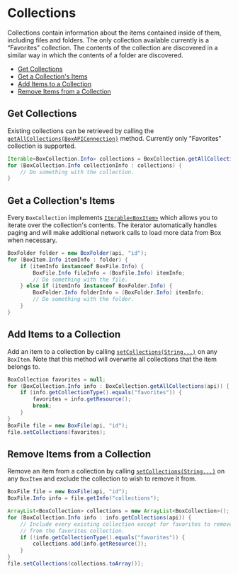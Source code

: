 Collections
===========

Collections contain information about the items contained inside of them,
including files and folders. The only collection available currently is a
“Favorites” collection. The contents of the collection are discovered in a
similar way in which the contents of a folder are discovered.

* [Get Collections](#get-collections)
* [Get a Collection's Items](#get-a-collections-items)
* [Add Items to a Collection](#add-items-to-a-collection)
* [Remove Items from a Collection](#remove-items-from-a-collection)

Get Collections
---------------

Existing collections can be retrieved by calling the
[`getAllCollections(BoxAPIConnection)`][get-collections] method. Currently only
"Favorites" collection is supported.

```java
Iterable<BoxCollection.Info> collections = BoxCollection.getAllCollections(api);
for (BoxCollection.Info collectionInfo : collections) {
	// Do something with the collection.
}
```

[get-collections]: http://opensource.box.com/box-java-sdk/javadoc/com/box/sdk/BoxCollection.html#getAllCollections(com.box.sdk.BoxAPIConnection)

Get a Collection's Items
------------------------

Every `BoxCollection` implements [`Iterable<BoxItem>`][iterator] which allows
you to iterate over the collection's contents. The iterator automatically
handles paging and will make additional network calls to load more data from Box
when necessary.

```java
BoxFolder folder = new BoxFolder(api, "id");
for (BoxItem.Info itemInfo : folder) {
    if (itemInfo instanceof BoxFile.Info) {
        BoxFile.Info fileInfo = (BoxFile.Info) itemInfo;
        // Do something with the file.
    } else if (itemInfo instanceof BoxFolder.Info) {
        BoxFolder.Info folderInfo = (BoxFolder.Info) itemInfo;
        // Do something with the folder.
    }
}
```

[iterator]: https://box.github.io/box-java-sdk/javadoc/com/box/sdk/BoxCollection.html#iterator()

Add Items to a Collection
-------------------------

Add an item to a collection by calling
[`setCollections(String...)`][set-collections] on any `BoxItem`. Note that this
method will overwrite all collections that the item belongs to.

```java
BoxCollection favorites = null;
for (BoxCollection.Info info : BoxCollection.getAllCollections(api)) {
    if (info.getCollectionType().equals("favorites")) {
        favorites = info.getResource();
        break;
    }
}
BoxFile file = new BoxFile(api, "id");
file.setCollections(favorites);
```

Remove Items from a Collection
------------------------------

Remove an item from a collection by calling
[`setCollections(String...)`][set-collections] on any `BoxItem` and exclude the
collection to wish to remove it from.

```java
BoxFile file = new BoxFile(api, "id");
BoxFile.Info info = file.getInfo("collections");

ArrayList<BoxCollection> collections = new ArrayList<BoxCollection>();
for (BoxCollection.Info info : info.getCollections(api)) {
    // Include every existing collection except for favorites to remove the file
    // from the favorites collection.
    if (!info.getCollectionType().equals("favorites")) {
        collections.add(info.getResource());
    }
}
file.setCollections(collections.toArray());
```

[set-collections]: https://box.github.io/box-java-sdk/javadoc/com/box/sdk/BoxItem.html#setCollections(java.lang.String...)

